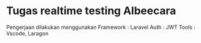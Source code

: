 # Tugas realtime testing AIbeecara

Pengerjaan dilakukan menggunakan
Framework : Laravel
Auth : JWT
Tools : Vscode, Laragon
